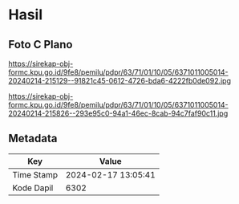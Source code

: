 # Hasil

## Foto C Plano

https://sirekap-obj-formc.kpu.go.id/9fe8/pemilu/pdpr/63/71/01/10/05/6371011005014-20240214-215129--91821c45-0612-4726-bda6-4222fb0de092.jpg

https://sirekap-obj-formc.kpu.go.id/9fe8/pemilu/pdpr/63/71/01/10/05/6371011005014-20240214-215826--293e95c0-94a1-46ec-8cab-94c7faf90c11.jpg


## Metadata

| Key        | Value               |
| ---------- | ------------------- |
| Time Stamp | 2024-02-17 13:05:41 |
| Kode Dapil | 6302                |




